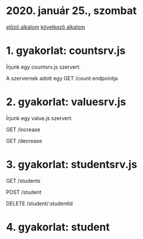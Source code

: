 # 2020. január 25., szombat


[előző alkalom](../20200123) [következő alkalom](../20200128)

# 1. gyakorlat: countsrv.js

Írjunk egy countsrv.js szervert.

A szervernek adott egy GET /count endpointja

# 2. gyakorlat: valuesrv.js

Írjunk egy value.js szervert.

GET /increase

GET /decrease

# 3. gyakorlat: studentsrv.js

GET /students

POST /student

DELETE /student/:studentId



# 4. gyakorlat: student
